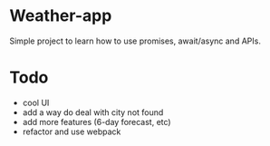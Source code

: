 # Weather-app
Simple project to learn how to use promises, await/async and APIs.

# Todo
- cool UI
- add a way do deal with city not found
- add more features (6-day forecast, etc)
- refactor and use webpack